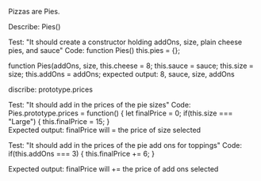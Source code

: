Pizzas are Pies.

Describe: Pies() 

Test: "It should create a constructor holding addOns, size, plain cheese pies, and sauce"
Code: function Pies()
  this.pies = {};

  function Pies(addOns, size,
    this.cheese = 8;
    this.sauce = sauce;
    this.size = size;
    this.addOns = addOns;
expected output: 8, sauce, size, addOns

discribe: prototype.prices

Test: "It should add in the prices of the pie sizes"
Code: Pies.prototype.prices = function() {
  let finalPrice = 0;
    if(this.size === "Large") {
      this.finalPrice = 15;
    }  
Expected output: finalPrice will = the price of size selected

Test: "It should add in the prices of the pie add ons for toppings"
Code: if(this.addOns === 3) {
  this.finalPrice += 6;
}

Expected output: finalPrice will += the price of add ons selected


